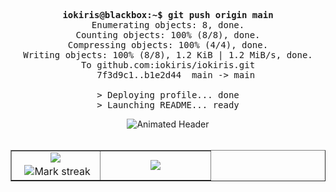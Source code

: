 <pre align="center"><b>iokiris@blackbox:~$ git push origin main</b>
Enumerating objects: 8, done.
Counting objects: 100% (8/8), done.
Compressing objects: 100% (4/4), done.
Writing objects: 100% (8/8), 1.2 KiB | 1.2 MiB/s, done.
To github.com:iokiris/iokiris.git
   7f3d9c1..b1e2d44  main -> main

> Deploying profile... done
> Launching README... ready
</pre>



<div align="center">
  <img src="https://readme-typing-svg.demolab.com?font=Fira+Code&weight=600&size=16&duration=2800&pause=1000&color=0891B2&center=true&vCenter=true&width=440&height=45&lines=Software+%26+Backend+engineer;Go+%2F+Python+%2F+Infrastructure" alt="Animated Header" />
</div>

<br>

<div align="center">
  <table border="none">
    <tbody>
      <tr border="none">
        <td width="40%" align="center">
          <img align="middle" src="https://readme-stats-fork-mauve.vercel.app/api/?username=iokiris&theme=tokyonight&show_icons=true&count_private=true"><br>
          <img src="https://via.placeholder.com/1x20/ffffff/ffffff?text=+" width="1" height="20" />
          <img alt="Mark streak" src="https://github-readme-streak-stats-five-roan.vercel.app?user=iokiris&theme=tokyonight">
        </td>
        <td width="50%" align="center">
          <img align="middle" src="https://github-readme-stats.vercel.app/api/top-langs/?username=iokiris&layout=compact&theme=tokyonight&hide_border=true&v=5">
        </td>
      </tr>
    </tbody>
  </table>
</div>
